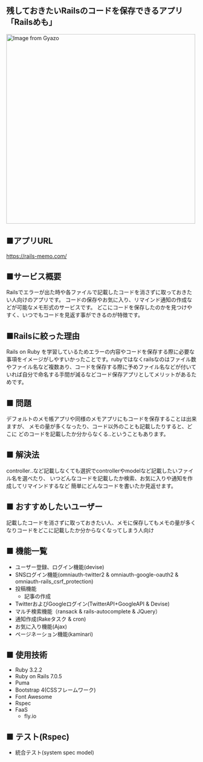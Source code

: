 ## 残しておきたいRailsのコードを保存できるアプリ　「Railsめも」
<a href="https://gyazo.com/4b83dc974f3738287e8bc04774b58dc7"><img src="https://i.gyazo.com/4b83dc974f3738287e8bc04774b58dc7.png" alt="Image from Gyazo" width="500"/></a>

## ■アプリURL
https://rails-memo.com/

## ■サービス概要

Railsでエラーが出た時や各ファイルで記載したコードを消さずに取っておきたい人向けのアプリです。
コードの保存やお気に入り、リマインド通知の作成などが可能なメモ形式のサービスです。
どこにコードを保存したのかを見つけやすく、いつでもコードを見返す事ができるのが特徴です。

## ■Railsに絞った理由
Rails on Ruby を学習しているためエラーの内容やコードを保存する際に必要な事項をイメージがしやすいかったことです。rubyではなくrailsなのはファイル数やファイル名など複数あり、コードを保存する際に予めファイル名などが付いていれば自分で命名する手間が減るなどコード保存アプリとしてメリットがあるためです。

## ■ 問題

デフォルトのメモ帳アプリや同様のメモアプリにもコードを保存することは出来ますが、
メモの量が多くなったり、コード以外のことも記載したりすると、どこに
どのコードを記載したか分からなくる‥ということもあります。

## ■ 解決法
controller‥など記載しなくても選択でcontrollerやmodelなど記載したいファイル名を選べたり、
いつどんなコードを記載したか検索、お気に入りや通知を作成してリマインドするなど
簡単にどんなコードを書いたか見返せます。

## ■ おすすめしたいユーザー
記載したコードを消さずに取っておきたい人、メモに保存してもメモの量が多くなりコードをどこに記載したか分からなくなってしまう人向け

## ■ 機能一覧
- ユーザー登録、ログイン機能(devise)
- SNSログイン機能(omniauth-twitter2 & omniauth-google-oauth2 & omniauth-rails_csrf_protection)
- 投稿機能
  - 記事の作成
- TwitterおよびGoogleログイン(TwitterAPI+GoogleAPI & Devise)
- マルチ検索機能（ransack & rails-autocomplete & JQuery）
- 通知作成(Rakeタスク & cron)
- お気に入り機能(Ajax)
- ページネーション機能(kaminari)

## ■ 使用技術
- Ruby 3.2.2
- Ruby on Rails 7.0.5
- Puma
- Bootstrap 4(CSSフレームワーク)
- Font Awesome
- Rspec
- FaaS
  - fly.io

## ■ テスト(Rspec)
- 統合テスト(system spec model)
